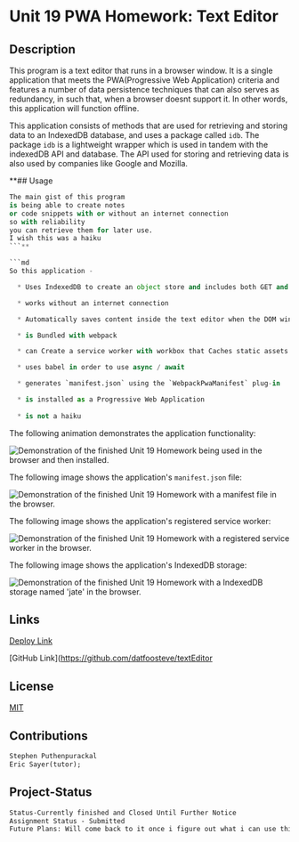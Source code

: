 #  Unit 19 PWA Homework: Text Editor

## Description

This program is a text editor that runs in a browser window. It is a single application that meets the PWA(Progressive Web Application) criteria and features a number of data persistence techniques that can also serves as redundancy, in such that, when a browser doesnt support it. In other words, this application will function offline.

This application consists of methods that are used for retrieving and storing data to an IndexedDB database, and uses a package called `idb`. The package `idb` is a lightweight wrapper which is used in tandem with the indexedDB API and database. The API used for storing and retrieving data is also used by companies like Google and Mozilla.



**## Usage
```python
The main gist of this program
is being able to create notes 
or code snippets with or without an internet connection
so with reliability
you can retrieve them for later use.
I wish this was a haiku
```**

```md
So this application - 

  * Uses IndexedDB to create an object store and includes both GET and PUT methods

  * works without an internet connection

  * Automatically saves content inside the text editor when the DOM window is unfocused

  * is Bundled with webpack

  * can Create a service worker with workbox that Caches static assets

  * uses babel in order to use async / await

  * generates `manifest.json` using the `WebpackPwaManifest` plug-in

  * is installed as a Progressive Web Application
  
  * is not a haiku

```

The following animation demonstrates the application functionality:

![Demonstration of the finished Unit 19 Homework being used in the browser and then installed.](./Assets/00-demo.gif)

The following image shows the application's `manifest.json` file:

![Demonstration of the finished Unit 19 Homework with a manifest file in the browser.](./Assets/01-manifest.png)

The following image shows the application's registered service worker:

![Demonstration of the finished Unit 19 Homework with a registered service worker in the browser.](./Assets/02-service-worker.png)

The following image shows the application's IndexedDB storage:

![Demonstration of the finished Unit 19 Homework with a IndexedDB storage named 'jate' in the browser.](./Assets/03-idb-storage.png)


## Links

[Deploy Link](https://datfoosteve.github.io/DayPlannerScheduler/)

[GitHub Link](https://github.com/datfoosteve/textEditor

## License

[MIT](https://choosealicense.com/licenses/mit/)

## Contributions
```md
Stephen Puthenpurackal
Eric Sayer(tutor);
```
## Project-Status
```md
Status-Currently finished and Closed Until Further Notice
Assignment Status - Submitted
Future Plans: Will come back to it once i figure out what i can use this for.
```
